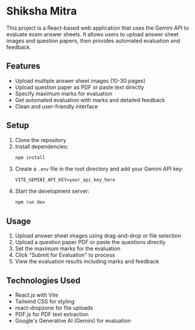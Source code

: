 # Shiksha Mitra

This project is a React-based web application that uses the Gemini API to evaluate exam answer sheets. It allows users to upload answer sheet images and question papers, then provides automated evaluation and feedback.

## Features

- Upload multiple answer sheet images (10-30 pages)
- Upload question paper as PDF or paste text directly
- Specify maximum marks for evaluation
- Get automated evaluation with marks and detailed feedback
- Clean and user-friendly interface

## Setup

1. Clone the repository
2. Install dependencies:
   ```bash
   npm install
   ```
3. Create a `.env` file in the root directory and add your Gemini API key:
   ```
   VITE_GEMINI_API_KEY=your_api_key_here
   ```
4. Start the development server:
   ```bash
   npm run dev
   ```

## Usage

1. Upload answer sheet images using drag-and-drop or file selection
2. Upload a question paper PDF or paste the questions directly
3. Set the maximum marks for the evaluation
4. Click "Submit for Evaluation" to process
5. View the evaluation results including marks and feedback

## Technologies Used

- React.js with Vite
- Tailwind CSS for styling
- react-dropzone for file uploads
- PDF.js for PDF text extraction
- Google's Generative AI (Gemini) for evaluation